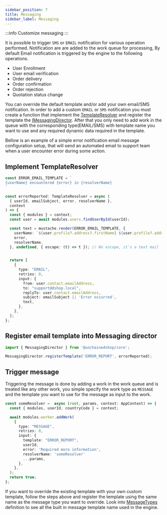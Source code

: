 ```yaml
---
sidebar_position: 7
title: Messaging
sidebar_label: Messaging
---
```


:::info
Customize messaging
:::

It is possible to trigger `SMS` or `EMAIL` notification for various operation performed. Notification are
are added to the work queue for processing, By default Email notification is triggered by the engine to
the following operations.

- User Enrollment
- User email verification
- Order delivery
- Order confirmation
- Order rejection
- Quotation status change

You can override the default template and/or add your own email/SMS notification. In order to add a
custom `EMAIL` or `SMS` notification you must create a function that implement the
[TemplateResolver](https://docs.unchained.shop/types/types/messaging.TemplateResolver.html) and register
the template the
[IMessagingDirector](https://docs.unchained.shop/types/types/messaging.IMessagingDirector.html). After
that you only need to add work in the queue with the corresponding type(EMAIL/SMS) with template name you
want to use and any required dynamic data required in the template.

Bellow is an example of a simple error notification email message configuration setup, that will send an
automated email to support team when a user encounter error during some action.

## Implement TemplateResolver

```typescript
const ERROR_EMAIL_TEMPLATE = `
{userName} encountered {error} in {resolverName}
`

const errorReported: TemplateResolver = async (
  { userId, emailSubject, error, resolverName },
  context
) => {
  const { modules } = context;
  const user = await modules.users.findUserById(userId);

  const text = mustache.render(ERROR_EMAIL_TEMPLATE, {
    userName: `${user.profile?.address?.firstName} ${user.profile?.address?.lastName}`
    error,
    resolverName,
  }, undefined, { escape: (t) => t }); // No escape, it's a text mail


  return [
    {
      type: "EMAIL",
      retries: 0,
      input: {
        from: user.contact.emailAddress,
        to: "support@dshop.local",
        replyTo: user.contact.emailAddress,
        subject: emailSubject || 'Error occurred',
        text,
      },
    },
  ];
};

```

## Register email template into Messaging director

```typescript
import { MessagingDirector } from '@unchainedshop/core';

MessagingDirector.registerTemplate('ERROR_REPORT', errorReported);
```

## Trigger message

Triggering the message is done by adding a work in the work queue and is treated like any other work, you
simple specify the work type as `MESSAGE` and the template you want to use for the message as input to
the work.

```typescript
const someResolver =  async (root, params, context: AppContext) => {
  const { modules, userId, countryCode } = context;

  await modules.worker.addWork(
    {
      type: "MESSAGE",
      retries: 0,
      input: {
        template: "ERROR_REPORT",
        userId,
        error: 'Required more information',
        resolverName: 'someResolver'
        ...params,
      },
    },
  );
  return true;
};
```

If you want to override the existing template with your own custom template, follow the steps above and
register the template using the same name as the message type you want to override. Look into
[MessageTypes](https://docs.unchained.shop/types/enums/platform.MessageTypes.html) definition to see all
the built in message template name used in the engine.
